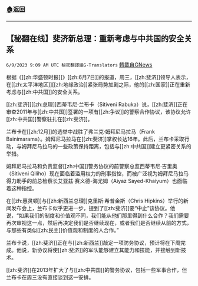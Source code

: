 ###  [:house:返回](README.md)
---


## 【秘翻在线】斐济新总理：重新考虑与中共国的安全关系
`6/9/2023 9:09 AM UTC 秘密翻譯組G-Translators` [轉載自GNews](https://gnews.org/articles/1371118)

根据《[[zh:华盛顿时报]]》[[zh:6月7日]]的报道，周三，[[zh:斐济]]领导人表示，在[[zh:太平洋地区]][[zh:地缘政治]]紧张局势加剧之际，他的[[zh:国家]]正在重新考虑与[[zh:中共国]]的安全关系。

[[zh:斐济]][[zh:总理]]西蒂韦尼·兰布卡（Sitiveni Rabuka）说，[[zh:斐济]]正在审查2011年与[[zh:中共国]]签署的一项有[[zh:争议]]的警察合作协议，该协议允许[[zh:中共国]]警察驻扎在[[zh:斐济]]。

兰布卡在[[zh:12月]]的选举中战胜了弗兰克·姆拜尼马拉马（Frank Bainimarama）。姆拜尼马拉马在[[zh:斐济]]掌权长达16年。此后，兰布卡采取行动，与姆拜尼马拉马的一些政策保持距离，包括与[[zh:中共国]]建立更紧密关系的举措。

姆拜尼马拉马和负责监督[[zh:中国]]警务协议的前警察总监西蒂韦尼·吉里奥（Sitiveni Qiliho）现在面临着滥用权力的刑事指控，而被广泛视为姆拜尼马拉马得力助手的前总检察长艾亚兹·赛义德\-海尤姆（Aiyaz Sayed-Khaiyum）也面临着这种指控。

在[[zh:惠灵顿]]与[[zh:新西兰总理]]克里斯·希普金斯（Chris Hipkins）举行的新闻发布会上，兰布卡似乎更进一步，提到了[[zh:斐济]]要“中止”该协议。他说，“如果我们的制度和价值观不同，我们能从他们那里得到什么合作？我们需要再次审视这一点，然后再决定我们是否继续现在，或者我们是否继续从前的方式，与那些有类似[[zh:民主]]价值观和制度的人合作。”

兰布卡说，[[zh:斐济]]正在与[[zh:新西兰]]敲定一项防务协议，预计将在下周完成。他说，新协议将使[[zh:斐济]]的军队能够建立其能力和技能，并接触到新技术。

[[zh:斐济]]在2013年扩大了与[[zh:中共国]]的警务协议，包括一些军事合作，但兰布卡在周三没有直接谈到这一安排。
